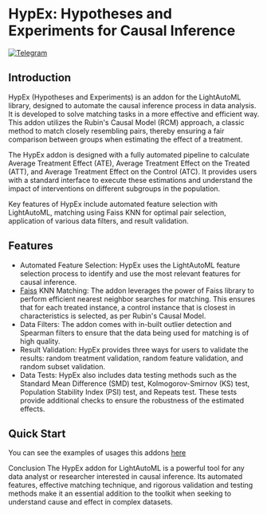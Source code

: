 # HypEx: Hypotheses and Experiments for Causal Inference

[![Telegram](https://img.shields.io/badge/chat-on%20Telegram-2ba2d9.svg)](https://t.me/lamamatcher)

## Introduction
HypEx (Hypotheses and Experiments) is an addon for the LightAutoML library, designed to automate the causal inference process in data analysis. It is developed to solve matching tasks in a more effective and efficient way. This addon utilizes the Rubin's Causal Model (RCM) approach, a classic method to match closely resembling pairs, thereby ensuring a fair comparison between groups when estimating the effect of a treatment.

The HypEx addon is designed with a fully automated pipeline to calculate Average Treatment Effect (ATE), Average Treatment Effect on the Treated (ATT), and Average Treatment Effect on the Control (ATC). It provides users with a standard interface to execute these estimations and understand the impact of interventions on different subgroups in the population.

Key features of HypEx include automated feature selection with LightAutoML, matching using Faiss KNN for optimal pair selection, application of various data filters, and result validation.

## Features
- Automated Feature Selection: HypEx uses the LightAutoML feature selection process to identify and use the most relevant features for causal inference.
- [Faiss](https://github.com/facebookresearch/faiss) KNN Matching: The addon leverages the power of Faiss library to perform efficient nearest neighbor searches for matching. This ensures that for each treated instance, a control instance that is closest in characteristics is selected, as per Rubin's Causal Model.
- Data Filters: The addon comes with in-built outlier detection and Spearman filters to ensure that the data being used for matching is of high quality.
- Result Validation: HypEx provides three ways for users to validate the results: random treatment validation, random feature validation, and random subset validation.
- Data Tests: HypEx also includes data testing methods such as the Standard Mean Difference (SMD) test, Kolmogorov-Smirnov (KS) test, Population Stability Index (PSI) test, and Repeats test. These tests provide additional checks to ensure the robustness of the estimated effects.

## Quick Start
You can see the examples of usages this addons [here](https://github.com/sb-ai-lab/LightAutoML/blob/master/examples/tutorials/Tutorial_12_Matching.ipynb)

Conclusion
The HypEx addon for LightAutoML is a powerful tool for any data analyst or researcher interested in causal inference. Its automated features, effective matching technique, and rigorous validation and testing methods make it an essential addition to the toolkit when seeking to understand cause and effect in complex datasets.
